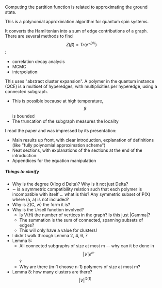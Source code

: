 
Computing the partition function is related to approximating the ground state.

This is a polynomial approximation algorithm for quantum spin systems.

It converts the Hamiltonian into a sum of edge contributions of a graph. There are several methods to find $$Z(\beta) = Tr(e^{-\beta H})$$:

* correlation decay analysis
* MCMC
* interpolation

This uses "abstract cluster expansion". A polymer in the quantum instance (QCE) is a multiset of hyperedges, with multiplicities per hyperedge, using a connected subgraph.

* This is possible because at high temperature, $$\beta$$ is bounded
* The truncation of the subgraph measures the locality

I read the paper and was impressed by its presentation:

* Main results up front, with clear introduction, explanation of definitions (like "fully polynomial approximation scheme")
* Neat sections, with explanations of the sections at the end of the introduction
* Appendices for the equation manipulation

##### Things to clarify

* Why is the degree O(log d Delta)? Why is it not just Delta?
* ∼ is a symmetric compatibility relation such that each polymer is incompatible with itself ... what is this? Any symmetric subset of P(X) where (a, a) is not included?
* Why is Z(C, w) the form it is?
* Why is the Ursell function involved?
  * Is V(H) the number of vertices in the graph? Is this just |Gamma|?
  * The summation is the sum of connected, spanning subsets of edges?
  * This will only have a value for clusters!
* I didn't walk through Lemma 2, 4, 6, 7
* Lemma 5:
  * All connected subgraphs of size at most m -- why can it be done in $$|V| e^m$$?
  * Why are there (m-1 choose n-1) polymers of size at most m?
* Lemma 8: how many clusters are there? $$|V|^{O(1)}$$
